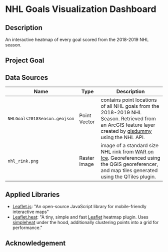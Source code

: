 # NHL Goals Visualization Dashboard

## Description
An interactive heatmap of every goal scored from the 2018-2019 NHL season.

## Project Goal


## Data Sources
| Name                         | Type         | Description                                                                                                                                                                                                                         |
|------------------------------|--------------|-------------------------------------------------------------------------------------------------------------------------------------------------------------------------------------------------------------------------------------|
| `NHLGoals2018Season.geojson` | Point Vector | contains point locations of all NHL goals from the 2018-2019 NHL Season. Retrieved from an ArcGIS feature layer created by [gisdummy](https://www.arcgis.com/home/item.html?id=7c382cb39e424a8ca9b4e3d717ad17f7) using the NHL API. |
| `nhl_rink.png`               | Raster Image | image of a standard size NHL rink from [WAR on Ice](http://blog.war-on-ice.com/make-your-own-nhl-rink-plot-in-r/index.html). Georeferenced using the QGIS georeferencer, and map tiles generated using the QTiles plugin.           |

## Applied Libraries
* [Leaflet.js](https://leafletjs.com/): "An open-source JavaScript library for mobile-friendly interactive maps"
* [Leaflet.heat](https://github.com/Leaflet/Leaflet.heat): "A tiny, simple and fast [Leaflet](http://leafletjs.com) heatmap plugin. Uses [simpleheat](https://github.com/mourner/simpleheat) under the hood, additionally clustering points into a grid for performance."


## Acknowledgement
